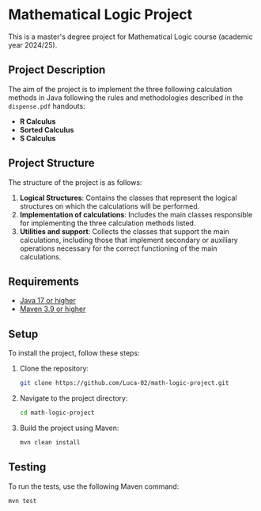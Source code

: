 # Mathematical Logic Project
This is a master's degree project for Mathematical Logic course (academic year 2024/25).


## Project Description
The aim of the project is to implement the three following calculation methods in Java following the rules and methodologies described in the `dispense.pdf` handouts:
- **R Calculus**
- **Sorted Calculus**
- **S Calculus**

## Project Structure
The structure of the project is as follows:

1. **Logical Structures**: Contains the classes that represent the logical structures on which the calculations will be performed.
2. **Implementation of calculations**: Includes the main classes responsible for implementing the three calculation methods listed.
3. **Utilities and support**: Collects the classes that support the main calculations, including those that implement secondary or auxiliary operations necessary for the correct functioning of the main calculations.

## Requirements
- [Java 17 or higher](https://www.oracle.com/java/technologies/javase/jdk17-archive-downloads.html)
- [Maven 3.9 or higher](https://maven.apache.org/download.cgi)

## Setup
To install the project, follow these steps:

1. Clone the repository:
    ```sh
    git clone https://github.com/Luca-02/math-logic-project.git
    ```
2. Navigate to the project directory:
    ```sh
    cd math-logic-project
    ```
3. Build the project using Maven:
    ```sh
    mvn clean install
    ```

## Testing
To run the tests, use the following Maven command:
```sh
mvn test